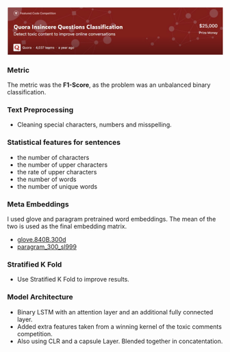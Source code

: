 ![Quora Insincere Questions Classification](https://github.com/shejz/Quora-Insincere-Questions-Classification/blob/master/images/QIQC.jpg)

### **Metric**
The metric was the **F1-Score**, as the problem was an unbalanced binary classification. 


### Text Preprocessing
- Cleaning special characters, numbers and misspelling.

### Statistical features for sentences
- the number of characters
- the number of upper characters
- the rate of upper characters
- the number of words
- the number of unique words


### Meta Embeddings
I used glove and paragram pretrained word embeddings. The mean of the two is used as the final embedding matrix.
- [glove.840B.300d](https://nlp.stanford.edu/projects/glove/)
- [paragram_300_sl999](https://cogcomp.org/page/resource_view/106)

### Stratified K Fold 
- Use Stratified K Fold to improve results.

### Model Architecture
- Binary LSTM with an attention layer and an additional fully connected layer. 
- Added extra features taken from a winning kernel of the toxic comments competition. 
- Also using CLR and a capsule Layer. Blended together in concatentation.

